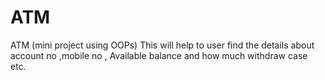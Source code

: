 # ATM
ATM (mini project using OOPs)
This will help to user find the details about account no ,mobile no , Available balance  and how much withdraw case etc.
